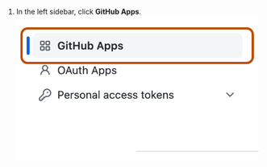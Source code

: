 1. In the left sidebar, click **GitHub Apps**.
![Screenshot of the "Developer Settings" page. An option labeled "{% data variables.product.prodname_github_apps %}" is outlined in dark orange.](/assets/images/settings/github_apps.png)
